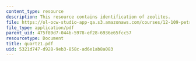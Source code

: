 ```yaml
---
content_type: resource
description: This resource contains identification of zeolites.
file: https://ol-ocw-studio-app-qa.s3.amazonaws.com/courses/12-109-petrology-fall-2005/5321d747d9289eb3858cad6e1ab8a083_quartz1.pdf
file_type: application/pdf
parent_uid: 475f89d7-044b-5978-ef28-6936e65fcc57
resourcetype: Document
title: quartz1.pdf
uid: 5321d747-d928-9eb3-858c-ad6e1ab8a083
---
```

